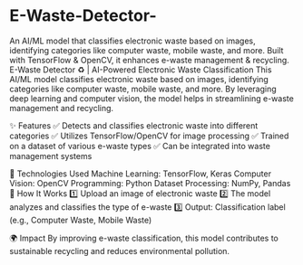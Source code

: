 # E-Waste-Detector-
An AI/ML model that classifies electronic waste based on images, identifying categories like computer waste, mobile waste, and more. Built with TensorFlow &amp; OpenCV, it enhances e-waste management &amp; recycling.
E-Waste Detector ♻️ | AI-Powered Electronic Waste Classification
This AI/ML model classifies electronic waste based on images, identifying categories like computer waste, mobile waste, and more. By leveraging deep learning and computer vision, the model helps in streamlining e-waste management and recycling.

✨ Features
✅ Detects and classifies electronic waste into different categories
✅ Utilizes TensorFlow/OpenCV for image processing
✅ Trained on a dataset of various e-waste types
✅ Can be integrated into waste management systems

🚀 Technologies Used
Machine Learning: TensorFlow, Keras
Computer Vision: OpenCV
Programming: Python
Dataset Processing: NumPy, Pandas
🔧 How It Works
1️⃣ Upload an image of electronic waste
2️⃣ The model analyzes and classifies the type of e-waste
3️⃣ Output: Classification label (e.g., Computer Waste, Mobile Waste)

🌍 Impact
By improving e-waste classification, this model contributes to sustainable recycling and reduces environmental pollution.
